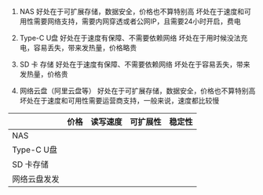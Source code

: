 1. NAS 
	好处在于可扩展存储，数据安全，价格也不算特别高
	坏处在于速度和可用性需要网络支持，需要内网穿透或者公网IP，且需要24小时开启，费电

2. Type-C U盘
	好处在于速度有保障、不需要依赖网络
	坏处在于用时候没法充电，容易丢失，带来发热量，价格略贵

3. SD 卡 存储
	好处在于速度有保障、不需要依赖网络
	坏处在于容易丢失，带来发热量，价格贵

4. 网络云盘（阿里云盘等）
	好处在于可扩展存储，数据安全，价格也不算特别高
	坏处在于速度和可用性需要运营商支持，一般来说，速度都比较慢


|            | 价格 | 读写速度 | 可扩展性 | 稳定性 |
| ---------- | ---- | -------- | -------- | ------ |
| NAS        |      |          |          |        |
| Type-C U盘 |      |          |          |        |
| SD 卡存储  |      |          |          |        |
| 网络云盘发发           |      |          |          |        |
